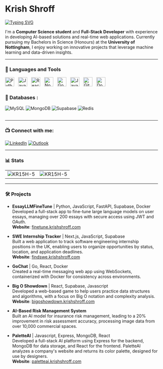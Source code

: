 # Krish Shroff

<a href="https://git.io/typing-svg"><img src="https://readme-typing-svg.herokuapp.com?font=Fira+Code&weight=900&pause=1000&color=4A13F7&width=435&lines=Full+Stack+Developer+and+AI+Engineer" alt="Typing SVG" /></a>

I'm a **Computer Science student** and **Full-Stack Developer** with experience in developing AI-based solutions and real-time web applications. Currently pursuing my Bachelors in Science (Honours) at the **University of Nottingham**, I enjoy working on innovative projects that leverage machine learning and data-driven insights.

---

### 🧰 Languages and Tools

<img align="left" alt="Python" width="30px" style="padding-right:10px;" src="https://cdn.jsdelivr.net/gh/devicons/devicon/icons/python/python-original.svg" />
<img align="left" alt="JavaScript" width="30px" style="padding-right:10px;" src="https://cdn.jsdelivr.net/gh/devicons/devicon/icons/javascript/javascript-original.svg" />
<img align="left" alt="React" width="30px" style="padding-right:10px;" src="https://cdn.jsdelivr.net/gh/devicons/devicon/icons/react/react-original.svg" />
<img align="left" alt="NodeJS" width="30px" style="padding-right:10px;" src="https://cdn.jsdelivr.net/gh/devicons/devicon/icons/nodejs/nodejs-original.svg" />
<img align="left" alt="Go" width="30px" style="padding-right:10px;" src="https://cdn.jsdelivr.net/gh/devicons/devicon/icons/go/go-original.svg" />
<img align="left" alt="Java" width="30px" style="padding-right:10px;" src="https://cdn.jsdelivr.net/gh/devicons/devicon/icons/java/java-original.svg" />
<img align="left" alt="Git" width="30px" style="padding-right:10px;" src="https://cdn.jsdelivr.net/gh/devicons/devicon/icons/git/git-original.svg" />
<img align="left" alt="Docker" width="30px" style="padding-right:10px;" src="https://cdn.jsdelivr.net/gh/devicons/devicon/icons/docker/docker-original.svg" />
<br />
<br />

### 🧰 Databases :

<div align="left">
   <img alt="MySQL" src="https://img.shields.io/badge/mysql-%2300f.svg?style=for-the-badge&logo=mysql&logoColor=white"/>
  <img alt="MongoDB" src ="https://img.shields.io/badge/MongoDB-4EA94B?style=for-the-badge&logo=mongodb&logoColor=white"/>
  <img alt="Supabase" src ="https://img.shields.io/badge/Supabase-3ECF8E?style=for-the-badge&logo=supabase&logoColor=white"/>
  <img alt="Redis" src="https://img.shields.io/badge/redis-%23DD0031.svg?style=for-the-badge&logo=redis&logoColor=white"/>
</div>
<br />

---

### 📺 Connect with me:
<div align="left">
  <a href="https://www.linkedin.com/in/krish--shroff/"><img alt="LinkedIn" src="https://img.shields.io/badge/linkedin-%230077B5.svg?style=for-the-badge&logo=linkedin&logoColor=white"/></a>
  <a href="mailto:psyks17@nottingham.ac.uk"><img alt="Outlook" src="https://img.shields.io/badge/Outlook-0078D4?style=for-the-badge&logo=microsoft-outlook&logoColor=white"/></a>
</div>

---

### 📊 Stats

<table>
  <tr>
    <td><img src="https://github-readme-stats.vercel.app/api?username=KR15H-5&show_icons=true&theme=dark&locale=en" alt="KR15H-5" /></td>
    <td><img src="https://github-readme-stats.vercel.app/api/top-langs?username=KR15H-5&show_icons=true&theme=dark&locale=en&layout=compact" alt="KR15H-5" /></td>
  </tr>
</table>

---

### 🛠️ Projects

- **EssayLLMFineTune** | Python, JavaScript, FastAPI, Supabase, Docker  
  Developed a full-stack app to fine-tune large language models on user essays, managing over 200 essays with secure access using JWT and OAuth.  
  **Website**: [finetune.krishshroff.com](http://finetune.krishshroff.com)

- **SWE Internship Tracker** | Next.js, JavaScript, Supabase   
  Built a web application to track software engineering internship positions in the UK, enabling users to organize opportunities by status, location, and application deadlines.  
  **Website**: [findswe.krishshroff.com](http://findswe.krishshroff.com)

- **GoChat** | Go, React, Docker  
  Created a real-time messaging web app using WebSockets, containerized with Docker for consistency across environments.

- **Big O Showdown** | React, Supabase, Javascript   
  Developed a web-based game to help users practice data structures and algorithms, with a focus on Big O notation and complexity analysis.  
  **Website**: [bigoshowdown.krishshroff.com](http://bigoshowdown.krishshroff.com)

- **AI-Based Risk Management System**  
  Built an AI model for insurance risk management, leading to a 20% improvement in risk assessment accuracy, processing image data from over 10,000 commercial spaces.

- **PaletteAI** | Javascript, Express, MongoDB, React  
  Developed a full-stack AI platform using Express for the backend, MongoDB for data storage, and React for the frontend. PaletteAI analyzes a company's website and returns its color palette, designed for use by designers.  
  **Website**: [paletteai.krishshroff.com](http://paletteai.krishshroff.com)
